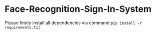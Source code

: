 # Face-Recognition-Sign-In-System

Please firstly install all dependencies via command `pip install -r requirements.txt`
